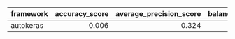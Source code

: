 | framework   |   accuracy_score |   average_precision_score |   balanced_accuracy_score |   cohen_kappa_score |   f1_score_macro |   f1_score_micro |   f1_score_weighted |   matthews_corrcoef |   precision_score |   recall_score |   roc_auc_score |   coverage_error |   label_ranking_average_precision_score |   label_ranking_loss | training_time   | test_time   |
|:------------|-----------------:|--------------------------:|--------------------------:|--------------------:|-----------------:|-----------------:|--------------------:|--------------------:|------------------:|---------------:|----------------:|-----------------:|----------------------------------------:|---------------------:|:----------------|:------------|
| autokeras   |            0.006 |                     0.324 |                        -1 |                  -1 |            0.157 |            0.212 |               0.198 |                  -1 |                -1 |             -1 |           0.524 |           13.919 |                                   0.409 |                0.855 | 00:01:16        | 00:00:00    |